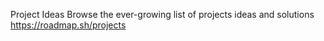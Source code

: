 Project Ideas
Browse the ever-growing list of projects ideas and solutions
https://roadmap.sh/projects
